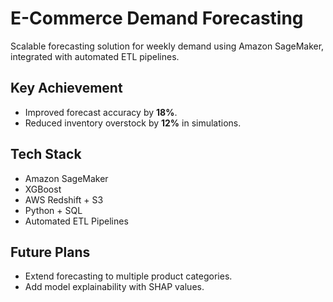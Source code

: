 # E-Commerce Demand Forecasting

Scalable forecasting solution for weekly demand using Amazon SageMaker, integrated with automated ETL pipelines.

##  Key Achievement
- Improved forecast accuracy by **18%**.  
- Reduced inventory overstock by **12%** in simulations.  

##  Tech Stack
- Amazon SageMaker  
- XGBoost  
- AWS Redshift + S3  
- Python + SQL  
- Automated ETL Pipelines  

##  Future Plans
- Extend forecasting to multiple product categories.  
- Add model explainability with SHAP values.  

